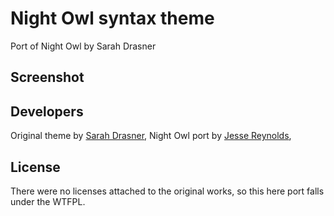 # Night Owl syntax theme

Port of Night Owl by Sarah Drasner


## Screenshot

<!-- ![Screenshot of theme showing Ruby code]() -->


## Developers

Original theme by [Sarah Drasner](https://marketplace.visualstudio.com/items?itemName=sdras.night-owl&WT.mc_id=twitter-social-sdras),
Night Owl port by [Jesse Reynolds](https://github.com/CragVFX),


## License

There were no licenses attached to the original works, so this here port falls
under the WTFPL.
